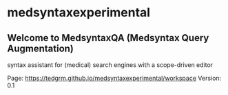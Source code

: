 # medsyntaxexperimental

## Welcome to MedsyntaxQA (Medsyntax Query Augmentation)

syntax assistant for (medical) search engines with a scope-driven editor

Page: https://tedgrm.github.io/medsyntaxexperimental/workspace
Version: 0.1
##
